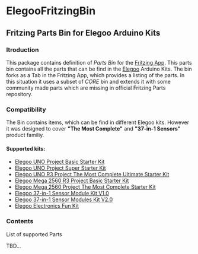 # ElegooFritzingBin
## Fritzing Parts Bin for Elegoo Arduino Kits

### Itroduction
This package contains definition of *Parts Bin* for the [Fritzing App](https://fritzing.org). This parts bin contains all the parts that can be find in the [Elegoo](https://elegoo.com) Arduino Kits. The bin forks as a Tab in the Fritzing App, which provides a listing of the parts. In this situation it uses a subset of *CORE* bin and extends it with some community made parts which are missing in official Fritzing Parts repository.

### Compatibility
The Bin contains items, which can be find in different Elegoo kits. However it was designed to cover **"The Most Complete"** and **"37-in-1 Sensors"** product familiy.

#### Supported kits:

*   [Elegoo UNO Project Basic Starter Kit](https://www.elegoo.com/product/elegoo-uno-project-basic-starter-kit-with-tutorial-and-uno-r3-for-arduino/)
*   [Elegoo UNO Project Super Starter Kit](https://www.elegoo.com/product/elegoo-uno-project-super-starter-kit/)
*   [Elegoo UNO R3 Project The Most Complete Ultimate Starter Kit](https://www.elegoo.com/product/elegoo-uno-r3-project-complete-starter-kit/)
*   [Elegoo Mega 2560 R3 Project Basic Starter Kit](https://www.elegoo.com/product/elegoo-mega-2560-r3-project-basic-starter-kit/)
*   [Elegoo Mega 2560 Project The Most Complete Starter Kit](https://www.elegoo.com/product/elegoo-mega-2560-project-the-most-complete-starter-kit/)
*   [Elegoo 37-in-1 Sensor Module Kit V1.0](https://www.elegoo.com/product/elegoo-37-in-1-sensor-module-kit/)
*   [Elegoo 37-in-1 Sensor Modules Kit V2.0](https://www.elegoo.com/product/elegoo-upgraded-37-in-1-sensor-modules-kit-v2-0/)
*   [Elegoo Electronics Fun Kit](https://www.elegoo.com/product/elegoo-electronics-fun-kit/)

### Contents
List of supported Parts

TBD...
